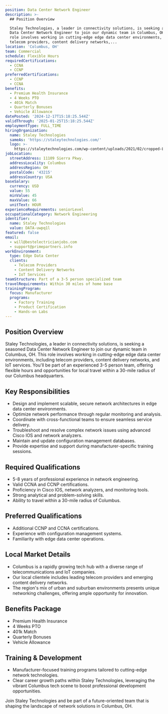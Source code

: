 ```yaml
---
position: Data Center Network Engineer
description: >-
  ## Position Overview

  Staley Technologies, a leader in connectivity solutions, is seeking a seasoned
  Data Center Network Engineer to join our dynamic team in Columbus, OH. This
  role involves working in cutting-edge edge data center environments, including
  telecom providers, content delivery networks,...
location: 'Columbus, OH'
team: Commercial
schedule: Flexible Hours
requiredCertifications:
  - CCNA
  - CCNP
preferredCertifications:
  - CCNP
  - CCNA
benefits:
  - Premium Health Insurance
  - 4 Weeks PTO
  - 401k Match
  - Quarterly Bonuses
  - Vehicle Allowance
datePosted: '2024-12-17T15:18:25.544Z'
validThrough: '2025-01-25T15:18:25.544Z'
employmentType: FULL_TIME
hiringOrganization:
  name: Staley Technologies
  sameAs: 'https://staleytechnologies.com/'
  logo: >-
    https://staleytechnologies.com/wp-content/uploads/2021/02/cropped-Logo_StaleyTechnologies.png
jobLocation:
  streetAddress: 11109 Sierra Pkwy.
  addressLocality: Columbus
  addressRegion: OH
  postalCode: '43215'
  addressCountry: USA
baseSalary:
  currency: USD
  value: 55
  minValue: 45
  maxValue: 66
  unitText: HOUR
experienceRequirements: seniorLevel
occupationalCategory: Network Engineering
identifier:
  name: Staley Technologies
  value: DATA-uwpq1l
featured: false
email:
  - will@bestelectricianjobs.com
  - support@primepartners.info
workEnvironment:
  type: Edge Data Center
  clients:
    - Telecom Providers
    - Content Delivery Networks
    - IoT Services
teamStructure: Part of a 3-5 person specialized team
travelRequirements: Within 30 miles of home base
trainingProgram:
  focus: Manufacturer
  programs:
    - Factory Training
    - Product Certification
    - Hands-on Labs
---
```




## Position Overview
Staley Technologies, a leader in connectivity solutions, is seeking a seasoned Data Center Network Engineer to join our dynamic team in Columbus, OH. This role involves working in cutting-edge edge data center environments, including telecom providers, content delivery networks, and IoT services. You'll be part of an experienced 3-5 person team, offering flexible hours and opportunities for local travel within a 30-mile radius of our Columbus headquarters.

## Key Responsibilities
- Design and implement scalable, secure network architectures in edge data center environments.
- Optimize network performance through regular monitoring and analysis.
- Coordinate with cross-functional teams to ensure seamless service delivery.
- Troubleshoot and resolve complex network issues using advanced Cisco IOS and network analyzers.
- Maintain and update configuration management databases.
- Provide expertise and support during manufacturer-specific training sessions.

## Required Qualifications
- 5-8 years of professional experience in network engineering.
- Valid CCNA and CCNP certifications.
- Proficiency in Cisco IOS, network analyzers, and monitoring tools.
- Strong analytical and problem-solving skills.
- Ability to travel within a 30-mile radius of Columbus.

## Preferred Qualifications
- Additional CCNP and CCNA certifications.
- Experience with configuration management systems.
- Familiarity with edge data center operations.

## Local Market Details
- Columbus is a rapidly growing tech hub with a diverse range of telecommunications and IoT companies.
- Our local clientele includes leading telecom providers and emerging content delivery networks.
- The region's mix of urban and suburban environments presents unique networking challenges, offering ample opportunity for innovation.

## Benefits Package
- Premium Health Insurance
- 4 Weeks PTO
- 401k Match
- Quarterly Bonuses
- Vehicle Allowance

## Training & Development
- Manufacturer-focused training programs tailored to cutting-edge network technologies.
- Clear career growth paths within Staley Technologies, leveraging the vibrant Columbus tech scene to boost professional development opportunities.

Join Staley Technologies and be part of a future-oriented team that is shaping the landscape of network solutions in Columbus, OH.
